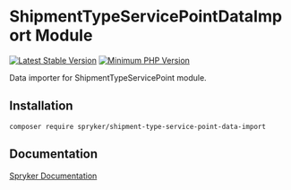 # ShipmentTypeServicePointDataImport Module
[![Latest Stable Version](https://poser.pugx.org/spryker/shipment-type-service-point-data-import/v/stable.svg)](https://packagist.org/packages/spryker/shipment-type-service-point-data-import)
[![Minimum PHP Version](https://img.shields.io/badge/php-%3E%3D%208.3-8892BF.svg)](https://php.net/)

Data importer for ShipmentTypeServicePoint module.

## Installation

```
composer require spryker/shipment-type-service-point-data-import
```

## Documentation

[Spryker Documentation](https://docs.spryker.com)

